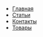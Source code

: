 
<!DOCTYPE html>
<html lang="ru">
<head>
			<title> Лучшие футболисты 21 века</title>
			</<link rel="stylesheet" href="main.css">
</head>
<meta charset="utf-8">
<meta content="Football...">
<body>
				<ul>
								<li><a href="#">Главная</a></li>
								<li><a href="#">Статьи</a></li>
								<li><a href="#">Контакты</a></li>
								<li><a href="#">Товары</a></li>
				
